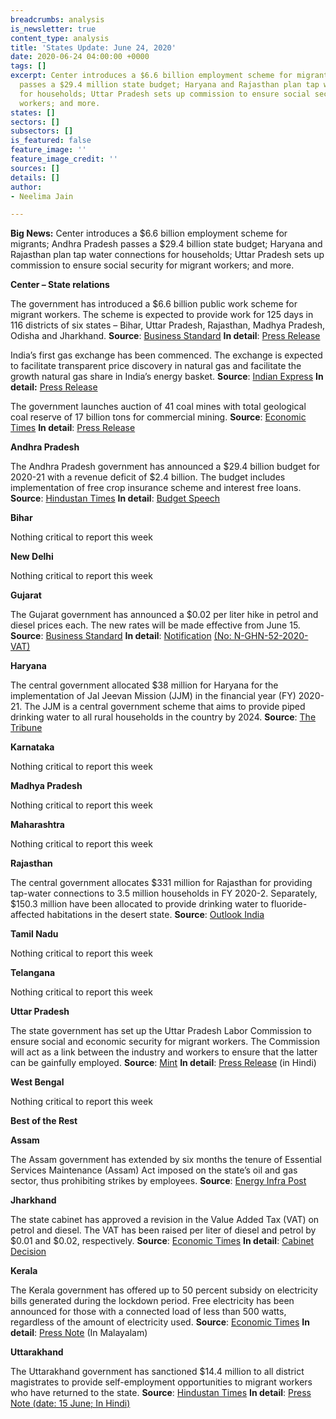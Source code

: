 ```yaml
---
breadcrumbs: analysis
is_newsletter: true
content_type: analysis
title: 'States Update: June 24, 2020'
date: 2020-06-24 04:00:00 +0000
tags: []
excerpt: Center introduces a $6.6 billion employment scheme for migrants; Andhra Pradesh
  passes a $29.4 million state budget; Haryana and Rajasthan plan tap water connections
  for households; Uttar Pradesh sets up commission to ensure social security for migrant
  workers; and more.
states: []
sectors: []
subsectors: []
is_featured: false
feature_image: ''
feature_image_credit: ''
sources: []
details: []
author:
- Neelima Jain

---
```

**Big News:** Center introduces a $6.6 billion employment scheme for migrants; Andhra Pradesh passes a $29.4 billion state budget; Haryana and Rajasthan plan tap water connections for households; Uttar Pradesh sets up commission to ensure social security for migrant workers; and more.

**Center – State relations**

The government has introduced a $6.6 billion public work scheme for migrant workers. The scheme is expected to provide work for 125 days in 116 districts of six states – Bihar, Uttar Pradesh, Rajasthan, Madhya Pradesh, Odisha and Jharkhand. **Source**: [Business Standard](https://www.business-standard.com/article/economy-policy/pm-launches-rural-job-scheme-for-migrant-workers-in-poll-bound-bihar-120062000881_1.html) **In detail**: [Press Release](https://pib.gov.in/PressReleasePage.aspx?PRID=1632861)

India’s first gas exchange has been commenced. The exchange is expected to facilitate transparent price discovery in natural gas and facilitate the growth natural gas share in India’s energy basket. **Source**: [Indian Express](https://indianexpress.com/article/explained/indian-gas-exchange-igx-what-it-is-and-how-it-will-work-6460379/) **In detail:** [Press Release](https://www.igxindia.com/wp-content/uploads/2020/06/Press-Release-IGX-Launch-June-15.pdf)

The government launches auction of 41 coal mines with total geological coal reserve of 17 billion tons for commercial mining. **Source**: [Economic Times](https://energy.economictimes.indiatimes.com/news/coal/unleashing-coal-41-mines-on-offer-for-commercial-extraction/76442521) **In detail**: [Press Release](https://pib.gov.in/PressReleasePage.aspx?PRID=1632309)

**Andhra Pradesh**

The Andhra Pradesh government has announced a $29.4 billion budget for 2020-21 with a revenue deficit of $2.4 billion. The budget includes implementation of free crop insurance scheme and interest free loans. **Source**: [Hindustan Times](https://www.hindustantimes.com/india-news/in-andhra-pradesh-s-budget-of-rs-2-24-lakh-cr-a-revenue-deficit-of-rs-18k-cr/story-GksTfz9Ctcohz2ffr4ZewJ.html) **In detail**: [Budget Speech](https://apfinance.gov.in/uploads/budget-2020-21-books/SpeechEnglish.pdf)

**Bihar**

Nothing critical to report this week

**New Delhi**

Nothing critical to report this week

**Gujarat**

The Gujarat government has announced a $0.02 per liter hike in petrol and diesel prices each. The new rates will be made effective from June 15. **Source**: [Business Standard](https://www.business-standard.com/article/economy-policy/staring-at-rs-26-000-cr-revenue-loss-gujarat-hikes-fuel-prices-by-rs-2-ltr-120061501430_1.html) **In detail**: [Notification](https://www.commercialtax.gujarat.gov.in/vatwebsite/circular.do?strType=NOTI&strActionType=LIST) [(No: N-GHN-52-2020-VAT)](https://www.commercialtax.gujarat.gov.in/vatwebsite/circular.do?strType=NOTI&strActionType=LIST)

**Haryana**

The central government allocated $38 million for Haryana for the implementation of Jal Jeevan Mission (JJM) in the financial year (FY) 2020-21. The JJM is a central government scheme that aims to provide piped drinking water to all rural households in the country by 2024. **Source**: [The Tribune](https://www.tribuneindia.com/news/haryana/centre-approves-rs-290-crore-for-jal-jeevan-mission-in-haryana-99531)

**Karnataka**

Nothing critical to report this week

**Madhya Pradesh**

Nothing critical to report this week

**Maharashtra**

Nothing critical to report this week

**Rajasthan**

The central government allocates $331 million for Rajasthan for providing tap-water connections to 3.5 million households in FY 2020-2. Separately, $150.3 million have been allocated to provide drinking water to fluoride-affected habitations in the desert state. **Source**: [Outlook India](https://www.outlookindia.com/newsscroll/centre-allocates-rs-2522cr-to-rajasthan-under-water-scheme/1866548)

**Tamil Nadu**

Nothing critical to report this week

**Telangana**

Nothing critical to report this week

**Uttar Pradesh**

The state government has set up the Uttar Pradesh Labor Commission to ensure social and economic security for migrant workers. The Commission will act as a link between the industry and workers to ensure that the latter can be gainfully employed. **Source**: [Mint](https://www.livemint.com/news/india/uttar-pradesh-forms-labour-commission-to-help-out-migrant-workers-11592364605571.html) **In detail**: [Press Release](http://information.up.nic.in/attachments/files/5ee8be22-ac10-484f-90c9-6f600af72573.pdf) (in Hindi)

**West Bengal**

Nothing critical to report this week

**Best of the Rest**

**Assam**

The Assam government has extended by six months the tenure of Essential Services Maintenance (Assam) Act imposed on the state’s oil and gas sector, thus prohibiting strikes by employees. **Source**: [Energy Infra Post](https://www.energyinfrapost.com/assam-govt-extends-esma-by-six-months-in-states-oil-and-gas-sector/)

**Jharkhand**

The state cabinet has approved a revision in the Value Added Tax (VAT) on petrol and diesel. The VAT has been raised per liter of diesel and petrol by $0.01 and $0.02, respectively. **Source**: [Economic Times](https://energy.economictimes.indiatimes.com/news/oil-and-gas/jharkhand-state-hikes-fuel-prices-to-make-up-for-lockdown-losses/76435824) **In detail**: [Cabinet Decision](http://cm.jharkhand.gov.in/sites/default/files/cabinet_decision_17_06_2020.pdf)

**Kerala**

The Kerala government has offered up to 50 percent subsidy on electricity bills generated during the lockdown period. Free electricity has been announced for those with a connected load of less than 500 watts, regardless of the amount of electricity used. **Source**: [Economic Times](https://energy.economictimes.indiatimes.com/news/power/amid-complaints-of-steep-hike-in-power-bills-kerala-govt-offers-subsidies-for-consumers/76455652) **In detail**: [Press Note](https://www.prd.kerala.gov.in/ml/node/85999) (In Malayalam)

**Uttarakhand**

The Uttarakhand government has sanctioned $14.4 million to all district magistrates to provide self-employment opportunities to migrant workers who have returned to the state. **Source**: [Hindustan Times](https://www.hindustantimes.com/india-news/uttarakhand-govt-sanctions-rs110-crore-to-provide-self-employment-to-migrant-workers/story-sddMO2xOpZ9KYq9tb55XCK.html) **In detail**: [Press Note (date: 15 June; In Hindi)](http://uttarainformation.gov.in/press.php)
